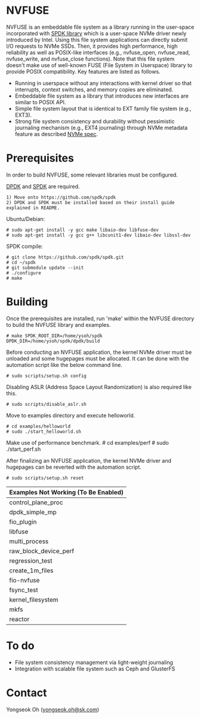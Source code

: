 NVFUSE
======

NVFUSE is an embeddable file system as a library running in the user-space incorporated with [SPDK library](https://github.com/spdk/spdk) which is a user-space NVMe driver newly introduced by Intel. Using this file system applications can directly submit I/O requests to NVMe SSDs. Then, it provides high performance, high reliability as well as POSIX-like interfaces (e.g., nvfuse_open, nvfuse_read, nvfuse_write, and nvfuse_close functions). Note that this file system doesn't make use of well-known FUSE (File System in Userspace) library to provide POSIX compatibility. Key features are listed as follows.

 - Running in userspace without any interactions with kernel driver so that interrupts, context switches, and memory copies are eliminated. 
 - Embeddable file system as a library that introduces new interfaces are similar to POSIX API.
 - Simple file system layout that is identical to EXT family file system (e.g., EXT3).
 - Strong file system consistency and durability without pessimistic journaling mechanism (e.g., EXT4 journaling) through NVMe metadata feature as described [NVMe spec](http://nvmexpress.org/wp-content/uploads/NVM_Express_1_2_Gold_20141209.pdf). 

Prerequisites
=============
In order to build NVFUSE, some relevant libraries must be configured. 

[DPDK](http://dpdk.org/doc/quick-start) and [SPDK](https://github.com/spdk/spdk) are required.

    1) Move onto https://github.com/spdk/spdk
    2) DPDK and SPDK must be installed based on their install guide explained in README.

Ubuntu/Debian:
	
    # sudo apt-get install -y gcc make libaio-dev libfuse-dev
	# sudo apt-get install -y gcc g++ libcunit1-dev libaio-dev libssl-dev

SPDK compile:

	# git clone https://github.com/spdk/spdk.git
	# cd ~/spdk
	# git submodule update --init
	# ./configure
	# make

Building
========

Once the prerequisites are installed, run 'make' within the NVFUSE directory to build the NVFUSE library and examples.

    # make SPDK_ROOT_DIR=/home/ysoh/spdk DPDK_DIR=/home/ysoh/spdk/dpdk/build

Before conducting an NVFUSE application, the kernel NVMe driver must be unloaded and some hugepages must be allocated. It can be done with the automation script like the below command line.

    # sudo scripts/setup.sh config

Disabling ASLR (Address Space Layout Randomization) is also required like this.

	# sudo scripts/disable_aslr.sh

Move to examples directory and execute helloworld. 

    # cd examples/helloworld
    # sudo ./start_helloworld.sh

Make use of performance benchmark.
	# cd examples/perf
	# sudo ./start_perf.sh

After finalizing an NVFUSE application, the kernel NVMe driver and hugepages can be reverted with the automation script.

    # sudo scripts/setup.sh reset

| Examples Not Working (To Be Enabled) |
|--|
|control_plane_proc|
|dpdk_simple_mp|
|fio_plugin|
|libfuse|
|multi_process|
|raw_block_device_perf|
|regression_test|
|create_1m_files|
|fio-nvfuse|
|fsync_test|
|kernel_filesystem|
|mkfs|
|reactor|

To do
=====

 - File system consistency management via light-weight journaling
 - Integration with scalable file system such as Ceph and GlusterFS

Contact
=======
Yongseok Oh (yongseok.oh@sk.com)
